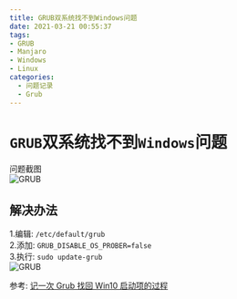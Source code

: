 ```yaml
---
title: GRUB双系统找不到Windows问题
date: 2021-03-21 00:55:37
tags: 
- GRUB
- Manjaro
- Windows
- Linux
categories:
  - 问题记录
  - Grub
---
```


# `GRUB`双系统找不到`Windows`问题
问题截图  
![GRUB](/images/grub/01.png)

## 解决办法
1.编辑: `/etc/default/grub`  
2.添加: `GRUB_DISABLE_OS_PROBER=false`  
3.执行: `sudo update-grub`  
![GRUB](/images/grub/02.png)


参考: [记一次 Grub 找回 Win10 启动项的过程](https://dreamanddead.github.io/post/grub-find-win-back/)










